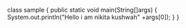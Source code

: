 class sample {
public static void main(String[]args)
{
System.out.println("Hello i am nikita kushwah" +args[0]);
}
}
